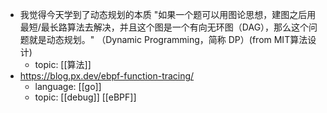- 我觉得今天学到了动态规划的本质
  "如果一个题可以用图论思想，建图之后用最短/最长路算法去解决，并且这个图是一个有向无环图（DAG），那么这个问题就是动态规划。" （Dynamic Programming，简称 DP）(from MIT算法设计)
	- topic: [[算法]]
- https://blog.px.dev/ebpf-function-tracing/
	- language: [[go]]
	- topic: [[debug]] [[eBPF]]